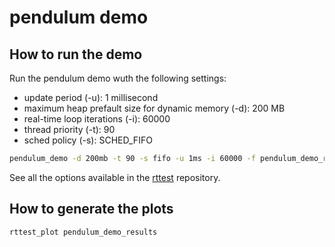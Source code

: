 # pendulum demo

## How to run the demo

Run the pendulum demo wuth the following settings:
- update period (-u): 1 millisecond
- maximum heap prefault size for dynamic memory (-d): 200 MB
- real-time loop iterations (-i): 60000
- thread priority (-t): 90
- sched policy (-s): SCHED_FIFO

```bash
pendulum_demo -d 200mb -t 90 -s fifo -u 1ms -i 60000 -f pendulum_demo_results
```

See all the options available in the 
[rttest](https://github.com/ros2/realtime_support/tree/master/rttest) repository.

## How to generate the plots

```bash
rttest_plot pendulum_demo_results
```
